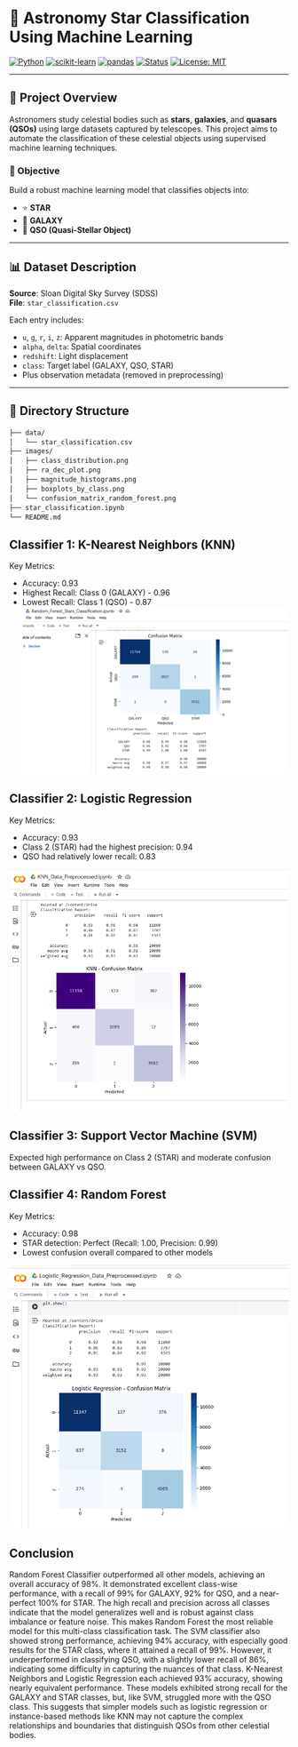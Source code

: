 # 🌌 Astronomy Star Classification Using Machine Learning

[![Python](https://img.shields.io/badge/Python-3.10-blue?logo=python)](https://www.python.org/)
[![scikit-learn](https://img.shields.io/badge/scikit--learn-ML-orange?logo=scikit-learn)](https://scikit-learn.org/)
[![pandas](https://img.shields.io/badge/Pandas-DataFrame-green?logo=pandas)](https://pandas.pydata.org/)
[![Status](https://img.shields.io/badge/Status-Completed-brightgreen)]()
[![License: MIT](https://img.shields.io/badge/License-MIT-yellow.svg)](https://opensource.org/licenses/MIT)

---

## 🚀 Project Overview
Astronomers study celestial bodies such as **stars**, **galaxies**, and **quasars (QSOs)** using large datasets captured by telescopes. This project aims to automate the classification of these celestial objects using supervised machine learning techniques.

### 🧠 Objective
Build a robust machine learning model that classifies objects into:
- ⭐ **STAR**
- 🌌 **GALAXY**
- 🔭 **QSO (Quasi-Stellar Object)**

---

## 📊 Dataset Description

**Source**: Sloan Digital Sky Survey (SDSS)  
**File**: `star_classification.csv`

Each entry includes:
- `u`, `g`, `r`, `i`, `z`: Apparent magnitudes in photometric bands
- `alpha`, `delta`: Spatial coordinates
- `redshift`: Light displacement
- `class`: Target label (GALAXY, QSO, STAR)
- Plus observation metadata (removed in preprocessing)

---

## 📁 Directory Structure

```bash
├── data/
│   └── star_classification.csv
├── images/
│   ├── class_distribution.png
│   ├── ra_dec_plot.png
│   ├── magnitude_histograms.png
│   ├── boxplots_by_class.png
│   └── confusion_matrix_random_forest.png
├── star_classification.ipynb
└── README.md
```

## Classifier 1: K-Nearest Neighbors (KNN)
Key Metrics:
- Accuracy: 0.93
- Highest Recall: Class 0 (GALAXY) - 0.96
- Lowest Recall: Class 1 (QSO) - 0.87
![K-Nearest Neighbors](images/K-Nearest%20Neighbors.png)



## Classifier 2: Logistic Regression
Key Metrics:
- Accuracy: 0.93
- Class 2 (STAR) had the highest precision: 0.94
- QSO had relatively lower recall: 0.83

![Logistic Regression](images/Logistic%20Regression.png)


## Classifier 3: Support Vector Machine (SVM)
Expected high performance on Class 2 (STAR) and moderate confusion between GALAXY vs QSO.

## Classifier 4: Random Forest
Key Metrics:
- Accuracy: 0.98
- STAR detection: Perfect (Recall: 1.00, Precision: 0.99)
- Lowest confusion overall compared to other models

![Random Forest](images/Random%20Forest.png)



## Conclusion
Random Forest Classifier outperformed all other models, achieving an overall accuracy of 98%. It demonstrated excellent class-wise performance, with a recall of 99% for GALAXY, 92% for QSO, and a near-perfect 100% for STAR. The high recall and precision across all classes indicate that the model generalizes well and is robust against class imbalance or feature noise. This makes Random Forest the most reliable model for this multi-class classification task.
The SVM classifier also showed strong performance, achieving 94% accuracy, with especially good results for the STAR class, where it attained a recall of 99%. However, it underperformed in classifying QSO, with a slightly lower recall of 86%, indicating some difficulty in capturing the nuances of that class.
K-Nearest Neighbors and Logistic Regression each achieved 93% accuracy, showing nearly equivalent performance. These models exhibited strong recall for the GALAXY and STAR classes, but, like SVM, struggled more with the QSO class. This suggests that simpler models such as logistic regression or instance-based methods like KNN may not capture the complex relationships and boundaries that distinguish QSOs from other celestial bodies.
